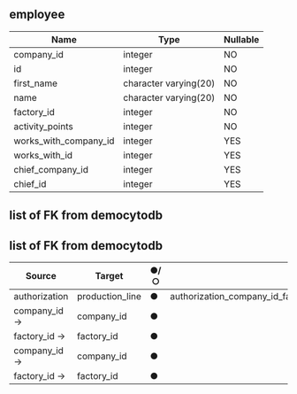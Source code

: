 
## employee

| Name | Type | Nullable |
| --- | --- | --- |
| company_id | integer | NO |
| id | integer | NO |
| first_name | character varying(20) | NO |
| name | character varying(20) | NO |
| factory_id | integer | NO |
| activity_points | integer | NO |
| works_with_company_id | integer | YES |
| works_with_id | integer | YES |
| chief_company_id | integer | YES |
| chief_id | integer | YES |



## list of FK from democytodb


## list of FK from democytodb

| Source | Target | ●/○ |  FK |
| --- | --- | --- | --- |
| authorization | production_line | ●|  authorization_company_id_factory_id_production_line_id_fkey  |
|company_id ->   | company_id | ● | |
|factory_id ->   | factory_id  |  ● | | 
|company_id ->  | company_id| ● ||
|factory_id ->   | factory_id  |  ● | | 